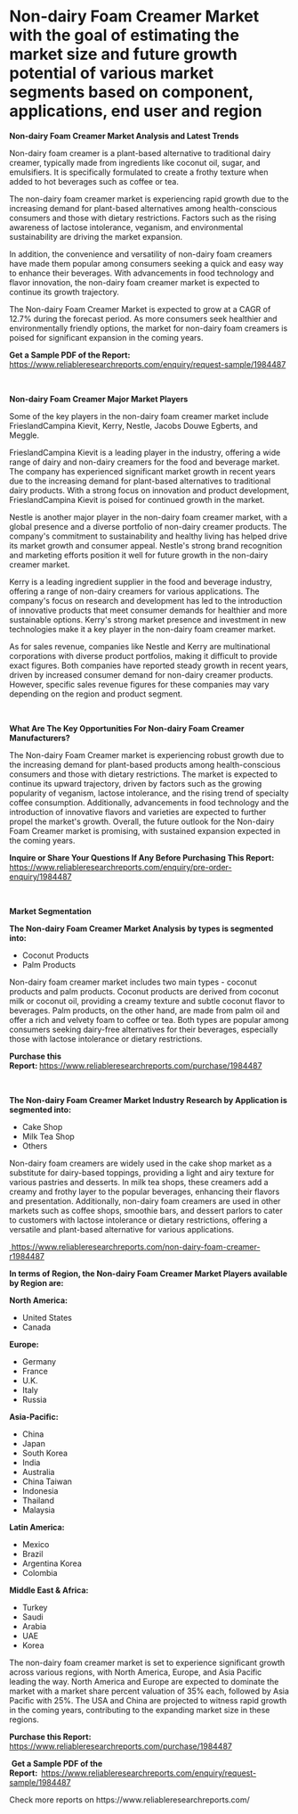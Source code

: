 <p><h1>Non-dairy Foam Creamer Market with the goal of estimating the market size and future growth potential of various market segments based on component, applications, end user and region</h1></p><p><strong>Non-dairy Foam Creamer Market Analysis and Latest Trends</strong></p>
<p><p>Non-dairy foam creamer is a plant-based alternative to traditional dairy creamer, typically made from ingredients like coconut oil, sugar, and emulsifiers. It is specifically formulated to create a frothy texture when added to hot beverages such as coffee or tea.</p><p>The non-dairy foam creamer market is experiencing rapid growth due to the increasing demand for plant-based alternatives among health-conscious consumers and those with dietary restrictions. Factors such as the rising awareness of lactose intolerance, veganism, and environmental sustainability are driving the market expansion.</p><p>In addition, the convenience and versatility of non-dairy foam creamers have made them popular among consumers seeking a quick and easy way to enhance their beverages. With advancements in food technology and flavor innovation, the non-dairy foam creamer market is expected to continue its growth trajectory.</p><p>The Non-dairy Foam Creamer Market is expected to grow at a CAGR of 12.7% during the forecast period. As more consumers seek healthier and environmentally friendly options, the market for non-dairy foam creamers is poised for significant expansion in the coming years.</p></p>
<p><strong>Get a Sample PDF of the Report:&nbsp;</strong> <a href="https://www.reliableresearchreports.com/enquiry/request-sample/1984487">https://www.reliableresearchreports.com/enquiry/request-sample/1984487</a></p>
<p>&nbsp;</p>
<p><strong>Non-dairy Foam Creamer Major Market Players</strong></p>
<p><p>Some of the key players in the non-dairy foam creamer market include FrieslandCampina Kievit, Kerry, Nestle, Jacobs Douwe Egberts, and Meggle. </p><p>FrieslandCampina Kievit is a leading player in the industry, offering a wide range of dairy and non-dairy creamers for the food and beverage market. The company has experienced significant market growth in recent years due to the increasing demand for plant-based alternatives to traditional dairy products. With a strong focus on innovation and product development, FrieslandCampina Kievit is poised for continued growth in the market.</p><p>Nestle is another major player in the non-dairy foam creamer market, with a global presence and a diverse portfolio of non-dairy creamer products. The company's commitment to sustainability and healthy living has helped drive its market growth and consumer appeal. Nestle's strong brand recognition and marketing efforts position it well for future growth in the non-dairy creamer market.</p><p>Kerry is a leading ingredient supplier in the food and beverage industry, offering a range of non-dairy creamers for various applications. The company's focus on research and development has led to the introduction of innovative products that meet consumer demands for healthier and more sustainable options. Kerry's strong market presence and investment in new technologies make it a key player in the non-dairy foam creamer market.</p><p>As for sales revenue, companies like Nestle and Kerry are multinational corporations with diverse product portfolios, making it difficult to provide exact figures. Both companies have reported steady growth in recent years, driven by increased consumer demand for non-dairy creamer products. However, specific sales revenue figures for these companies may vary depending on the region and product segment.</p></p>
<p>&nbsp;</p>
<p><strong>What Are The Key Opportunities For Non-dairy Foam Creamer Manufacturers?</strong></p>
<p><p>The Non-dairy Foam Creamer market is experiencing robust growth due to the increasing demand for plant-based products among health-conscious consumers and those with dietary restrictions. The market is expected to continue its upward trajectory, driven by factors such as the growing popularity of veganism, lactose intolerance, and the rising trend of specialty coffee consumption. Additionally, advancements in food technology and the introduction of innovative flavors and varieties are expected to further propel the market's growth. Overall, the future outlook for the Non-dairy Foam Creamer market is promising, with sustained expansion expected in the coming years.</p></p>
<p><strong>Inquire or Share Your Questions If Any Before Purchasing This Report:</strong> <a href="https://www.reliableresearchreports.com/enquiry/pre-order-enquiry/1984487">https://www.reliableresearchreports.com/enquiry/pre-order-enquiry/1984487</a></p>
<p>&nbsp;</p>
<p><strong>Market Segmentation</strong></p>
<p><strong>The Non-dairy Foam Creamer Market Analysis by types is segmented into:</strong></p>
<p><ul><li>Coconut Products</li><li>Palm Products</li></ul></p>
<p><p>Non-dairy foam creamer market includes two main types - coconut products and palm products. Coconut products are derived from coconut milk or coconut oil, providing a creamy texture and subtle coconut flavor to beverages. Palm products, on the other hand, are made from palm oil and offer a rich and velvety foam to coffee or tea. Both types are popular among consumers seeking dairy-free alternatives for their beverages, especially those with lactose intolerance or dietary restrictions.</p></p>
<p><strong>Purchase this Report:&nbsp;</strong><a href="https://www.reliableresearchreports.com/purchase/1984487">https://www.reliableresearchreports.com/purchase/1984487</a></p>
<p>&nbsp;</p>
<p><strong>The Non-dairy Foam Creamer Market Industry Research by Application is segmented into:</strong></p>
<p><ul><li>Cake Shop</li><li>Milk Tea Shop</li><li>Others</li></ul></p>
<p><p>Non-dairy foam creamers are widely used in the cake shop market as a substitute for dairy-based toppings, providing a light and airy texture for various pastries and desserts. In milk tea shops, these creamers add a creamy and frothy layer to the popular beverages, enhancing their flavors and presentation. Additionally, non-dairy foam creamers are used in other markets such as coffee shops, smoothie bars, and dessert parlors to cater to customers with lactose intolerance or dietary restrictions, offering a versatile and plant-based alternative for various applications.</p></p>
<p><a href="https://www.reliableresearchreports.com/non-dairy-foam-creamer-r1984487">&nbsp;https://www.reliableresearchreports.com/non-dairy-foam-creamer-r1984487</a></p>
<p><strong>In terms of Region, the Non-dairy Foam Creamer Market Players available by Region are:</strong></p>
<p>
    <p> <strong> North America: </strong>
        <ul>
            <li>United States</li>
            <li>Canada</li>
        </ul>
        </p> 
    <p> <strong> Europe: </strong>
        <ul>
            <li>Germany</li>
            <li>France</li>
            <li>U.K.</li>
            <li>Italy</li>
            <li>Russia</li>
        </ul>
        </p> 
    <p> <strong> Asia-Pacific: </strong>
        <ul>
            <li>China</li>
            <li>Japan</li>
            <li>South Korea</li>
            <li>India</li>
            <li>Australia</li>
            <li>China Taiwan</li>
            <li>Indonesia</li>
            <li>Thailand</li>
            <li>Malaysia</li>
        </ul>
        </p> 
    <p> <strong> Latin America: </strong>
        <ul>
            <li>Mexico</li>
            <li>Brazil</li>
            <li>Argentina Korea</li>
            <li>Colombia</li>
        </ul>
        </p> 
    <p> <strong> Middle East & Africa: </strong>
        <ul>
            <li>Turkey</li>
            <li>Saudi</li>
            <li>Arabia</li>
            <li>UAE</li>
            <li>Korea</li>
        </ul>
    </p>
    </p>
<p><p>The non-dairy foam creamer market is set to experience significant growth across various regions, with North America, Europe, and Asia Pacific leading the way. North America and Europe are expected to dominate the market with a market share percent valuation of 35% each, followed by Asia Pacific with 25%. The USA and China are projected to witness rapid growth in the coming years, contributing to the expanding market size in these regions.</p></p>
<p><strong>Purchase this Report: </strong><a href="https://www.reliableresearchreports.com/purchase/1984487">https://www.reliableresearchreports.com/purchase/1984487</a></p>
<p>&nbsp;<strong>Get a Sample PDF of the Report:&nbsp;&nbsp;</strong><a href="https://www.reliableresearchreports.com/enquiry/request-sample/1984487">https://www.reliableresearchreports.com/enquiry/request-sample/1984487</a></p>
<p><strong></strong></p>
<p>Check more reports on https://www.reliableresearchreports.com/</p>